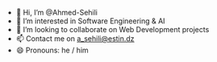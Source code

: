 - 👋 Hi, I’m @Ahmed-Sehili
- 👀 I’m interested in Software Engineering & AI
- 💞️ I’m looking to collaborate on Web Development projects
- 📫 Contact me on a_sehili@estin.dz
- 😄 Pronouns: he / him
